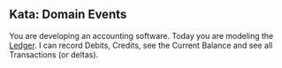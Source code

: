 Kata: Domain Events
-------------------
You are developing an accounting software. Today you are modeling the [Ledger](https://en.wikipedia.org/wiki/Ledger). I can record Debits, Credits, see the Current Balance and see all Transactions (or deltas).